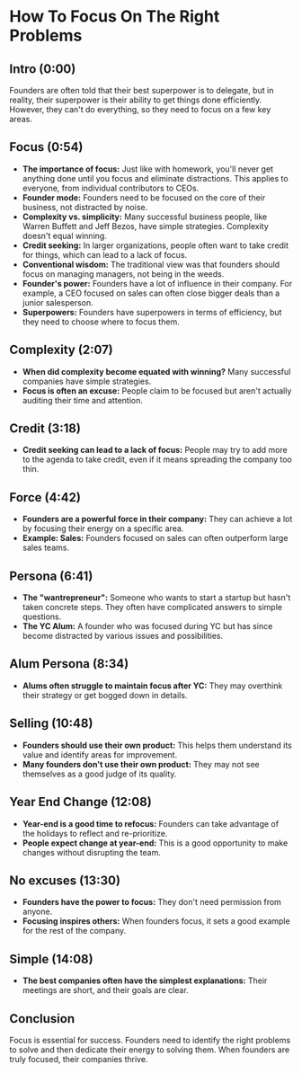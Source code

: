 # How To Focus On The Right Problems

## Intro (0:00)

Founders are often told that their best superpower is to delegate, but in reality, their superpower is their ability to get things done efficiently. However, they can't do everything, so they need to focus on a few key areas.

## Focus (0:54)

* **The importance of focus:** Just like with homework, you'll never get anything done until you focus and eliminate distractions. This applies to everyone, from individual contributors to CEOs.
* **Founder mode:**  Founders need to be focused on the core of their business, not distracted by noise.
* **Complexity vs. simplicity:**  Many successful business people, like Warren Buffett and Jeff Bezos, have simple strategies. Complexity doesn't equal winning.
* **Credit seeking:** In larger organizations, people often want to take credit for things, which can lead to a lack of focus.
* **Conventional wisdom:** The traditional view was that founders should focus on managing managers, not being in the weeds.
* **Founder's power:** Founders have a lot of influence in their company. For example, a CEO focused on sales can often close bigger deals than a junior salesperson.
* **Superpowers:** Founders have superpowers in terms of efficiency, but they need to choose where to focus them.

## Complexity (2:07)

* **When did complexity become equated with winning?** Many successful companies have simple strategies.
* **Focus is often an excuse:** People claim to be focused but aren't actually auditing their time and attention.

## Credit (3:18)

* **Credit seeking can lead to a lack of focus:**  People may try to add more to the agenda to take credit, even if it means spreading the company too thin.

## Force (4:42)

* **Founders are a powerful force in their company:** They can achieve a lot by focusing their energy on a specific area.
* **Example: Sales:** Founders focused on sales can often outperform large sales teams.

## Persona (6:41)

* **The "wantrepreneur":**  Someone who wants to start a startup but hasn't taken concrete steps. They often have complicated answers to simple questions.
* **The YC Alum:**  A founder who was focused during YC but has since become distracted by various issues and possibilities.

## Alum Persona (8:34)

* **Alums often struggle to maintain focus after YC:** They may overthink their strategy or get bogged down in details.

## Selling (10:48)

* **Founders should use their own product:** This helps them understand its value and identify areas for improvement.
* **Many founders don't use their own product:** They may not see themselves as a good judge of its quality.

## Year End Change (12:08)

* **Year-end is a good time to refocus:** Founders can take advantage of the holidays to reflect and re-prioritize.
* **People expect change at year-end:** This is a good opportunity to make changes without disrupting the team.

## No excuses (13:30)

* **Founders have the power to focus:** They don't need permission from anyone.
* **Focusing inspires others:** When founders focus, it sets a good example for the rest of the company.

## Simple (14:08)

* **The best companies often have the simplest explanations:**  Their meetings are short, and their goals are clear.

## Conclusion

Focus is essential for success. Founders need to identify the right problems to solve and then dedicate their energy to solving them. When founders are truly focused, their companies thrive.
